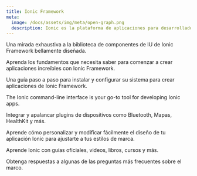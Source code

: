 ```yaml
---
title: Ionic Framework
meta:
  image: /docs/assets/img/meta/open-graph.png
  description: Ionic es la plataforma de aplicaciones para desarrolladores web. Cree increíbles aplicaciones móviles, web y de escritorio, todo con una base de código compartido y estándares web abiertos
---
```


<docs-cards> <docs-card header="Components" href="/docs/components" img="/docs/assets/icons/feature-guide-components-icon.png"> 

Una mirada exhaustiva a la biblioteca de componentes de IU de Ionic Framework bellamente diseñada.</docs-card>

<docs-card header="Introduction" href="/docs/intro" icon="/docs/assets/icons/guide-introduction-icon.png"> 

Aprenda los fundamentos que necesita saber para comenzar a crear aplicaciones increíbles con Ionic Framework.</docs-card>

<docs-card header="Installation" href="/docs/installation/cli" icon="/docs/assets/icons/guide-installation-icon.png"> 

Una guía paso a paso para instalar y configurar su sistema para crear aplicaciones de Ionic Framework.</docs-card>

<docs-card header="CLI" href="/docs/cli" icon="/docs/assets/icons/guide-cli-icon.png"> 

The Ionic command-line interface is your go-to tool for developing Ionic apps.</docs-card>

<docs-card header="Native APIs" href="/docs/native" icon="/docs/assets/icons/guide-nativeapis-icon.png"> 

Integrar y apalancar plugins de dispositivos como Bluetooth, Mapas, HealthKit y más.</docs-card>

<docs-card header="Theming" href="/docs/theming/basics" icon="/docs/assets/icons/guide-theming-icon.png"> 

Aprende cómo personalizar y modificar fácilmente el diseño de tu aplicación Ionic para ajustarte a tus estilos de marca.</docs-card>

<docs-card header="Resources" href="/docs/developer-resources/books" icon="/docs/assets/icons/guide-resources-icon.png"> 

Aprende Ionic con guías oficiales, videos, libros, cursos y más.</docs-card>

<docs-card header="FAQ" href="/docs/faq/glossary" icon="/docs/assets/icons/guide-faq-icon.png"> 

Obtenga respuestas a algunas de las preguntas más frecuentes sobre el marco.</docs-card> </docs-cards>
